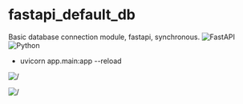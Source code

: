 # fastapi_default_db
Basic database connection module, fastapi, synchronous.
![FastAPI](https://img.shields.io/badge/-FastAPI-9cf)
![Python](https://img.shields.io/badge/Python-3.10-success)

- uvicorn app.main:app --reload

![/](.github/forgit/fastapi_db_main.png)

![/](.github/forgit/fastapi_db_schemas.png)
